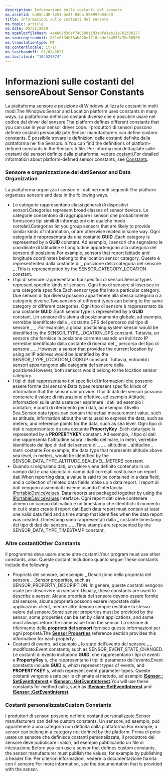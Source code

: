 ```yaml
---
description: Informazioni sulle costanti del sensore
ms.assetid: ba85ccd8-5251-4e47-84da-80899fe84c39
title: Informazioni sulle costanti del sensore
ms.topic: article
ms.date: 05/31/2018
ms.openlocfilehash: 4ea862d38af74058d11d3a6fa1eb11a702b3b277
ms.sourcegitcommit: 831e8f3db78ab820e1710cede244553c70e50500
ms.translationtype: MT
ms.contentlocale: it-IT
ms.lasthandoff: 01/08/2021
ms.locfileid: "104529874"
---
```

# <a name="about-sensor-constants"></a><span data-ttu-id="5a6b2-103">Informazioni sulle costanti del sensore</span><span class="sxs-lookup"><span data-stu-id="5a6b2-103">About Sensor Constants</span></span>

<span data-ttu-id="5a6b2-104">La piattaforma sensore e posizione di Windows utilizza le costanti in molti modi.</span><span class="sxs-lookup"><span data-stu-id="5a6b2-104">The Windows Sensor and Location platform uses constants in many ways.</span></span> <span data-ttu-id="5a6b2-105">La piattaforma definisce costanti diverse che è possibile usare nel codice del driver del sensore.</span><span class="sxs-lookup"><span data-stu-id="5a6b2-105">The platform defines different constants that you can use in your sensor driver code.</span></span> <span data-ttu-id="5a6b2-106">I produttori di sensori possono definire costanti personalizzate.</span><span class="sxs-lookup"><span data-stu-id="5a6b2-106">Sensor manufacturers can define custom constants.</span></span> <span data-ttu-id="5a6b2-107">È possibile trovare le definizioni delle costanti definite dalla piattaforma nel file Sensors. h.</span><span class="sxs-lookup"><span data-stu-id="5a6b2-107">You can find the definitions of platform-defined constants in the Sensors.h file.</span></span> <span data-ttu-id="5a6b2-108">Per informazioni dettagliate sulle costanti dei sensori definite dalla piattaforma, vedere [costanti](constants.md).</span><span class="sxs-lookup"><span data-stu-id="5a6b2-108">For detailed information about platform-defined sensor constants, see [Constants](constants.md).</span></span>

### <a name="sensor-and-data-organization"></a><span data-ttu-id="5a6b2-109">Sensore e organizzazione dei dati</span><span class="sxs-lookup"><span data-stu-id="5a6b2-109">Sensor and Data Organization</span></span>

<span data-ttu-id="5a6b2-110">La piattaforma organizza i sensori e i dati nei modi seguenti.</span><span class="sxs-lookup"><span data-stu-id="5a6b2-110">The platform organizes sensors and data in the following ways.</span></span>

-   <span data-ttu-id="5a6b2-111">Le categorie rappresentano classi generali di dispositivi sensori.</span><span class="sxs-lookup"><span data-stu-id="5a6b2-111">Categories represent broad classes of sensor devices.</span></span> <span data-ttu-id="5a6b2-112">Le categorie consentono di raggruppare i sensori che probabilmente forniscono tipi simili di informazioni o in qualche modo correlati.</span><span class="sxs-lookup"><span data-stu-id="5a6b2-112">Categories let you group sensors that are likely to provide similar kinds of information, or are otherwise related in some way.</span></span> <span data-ttu-id="5a6b2-113">Ogni categoria è rappresentata da una costante **GUID** .</span><span class="sxs-lookup"><span data-stu-id="5a6b2-113">Each category is represented by a **GUID** constant.</span></span> <span data-ttu-id="5a6b2-114">Ad esempio, i sensori che segnalano le coordinate di latitudine e Longitudine appartengono alla categoria del sensore di posizione.</span><span class="sxs-lookup"><span data-stu-id="5a6b2-114">For example, sensors that report latitude and longitude coordinates belong to the location sensor category.</span></span> <span data-ttu-id="5a6b2-115">Questo è representented dalla costante di \_ posizione della categoria del sensore \_ .</span><span class="sxs-lookup"><span data-stu-id="5a6b2-115">This is representented by the SENSOR\_CATEGORY\_LOCATION constant.</span></span>
-   <span data-ttu-id="5a6b2-116">I tipi di sensore rappresentano tipi specifici di sensori.</span><span class="sxs-lookup"><span data-stu-id="5a6b2-116">Sensor types represent specific kinds of sensors.</span></span> <span data-ttu-id="5a6b2-117">Ogni tipo di sensore si inserisce in una categoria specifica.</span><span class="sxs-lookup"><span data-stu-id="5a6b2-117">Each sensor type fits into a particular category.</span></span> <span data-ttu-id="5a6b2-118">Due sensori di tipi diversi possono appartenere alla stessa categoria o a categorie diverse.</span><span class="sxs-lookup"><span data-stu-id="5a6b2-118">Two sensors of different types can belong to the same category or different categories.</span></span> <span data-ttu-id="5a6b2-119">Ogni tipo di sensore è rappresentato da una costante **GUID** .</span><span class="sxs-lookup"><span data-stu-id="5a6b2-119">Each sensor type is represented by a **GUID** constant.</span></span> <span data-ttu-id="5a6b2-120">Un sensore di sistema di posizionamento globale, ad esempio, verrebbe identificato dalla \_ costante GPS del percorso del tipo di sensore \_ \_ .</span><span class="sxs-lookup"><span data-stu-id="5a6b2-120">For example, a global positioning system sensor would be identified by the SENSOR\_TYPE\_LOCATION\_GPS constant.</span></span> <span data-ttu-id="5a6b2-121">Tuttavia, un sensore che fornisce la posizione corrente usando un indirizzo IP verrebbe identificato dalla costante di ricerca del \_ percorso del tipo di sensore \_ \_ .</span><span class="sxs-lookup"><span data-stu-id="5a6b2-121">However, a sensor that provides the current location by using an IP address would be identified by the SENSOR\_TYPE\_LOCATION\_LOOKUP constant.</span></span> <span data-ttu-id="5a6b2-122">Tuttavia, entrambi i sensori appartengono alla categoria del sensore della posizione.</span><span class="sxs-lookup"><span data-stu-id="5a6b2-122">However, both sensors would belong to the location sensor category.</span></span>
-   <span data-ttu-id="5a6b2-123">I tipi di dati rappresentano tipi specifici di informazioni che possono essere fornite dal sensore.</span><span class="sxs-lookup"><span data-stu-id="5a6b2-123">Data types represent specific kinds of information that the sensor can provide.</span></span> <span data-ttu-id="5a6b2-124">I tipi di dati dei sensori possono contenere il valore di misurazione effettivo, ad esempio Altitude; informazioni sulle unità usate per esprimere i dati, ad esempio i contatori; e punti di riferimento per i dati, ad esempio il livello Sea.</span><span class="sxs-lookup"><span data-stu-id="5a6b2-124">Sensor data types can contain the actual measurement value, such as altitude; information about the units used to express the data, such as meters; and reference points for the data, such as sea level.</span></span> <span data-ttu-id="5a6b2-125">Ogni tipo di dati è rappresentato da una costante **PropertyKey** .</span><span class="sxs-lookup"><span data-stu-id="5a6b2-125">Each data type is represented by a **PROPERTYKEY** constant.</span></span> <span data-ttu-id="5a6b2-126">Ad esempio, il tipo di dati che rappresenta l'altitudine sopra il livello del mare, in metri, verrebbe identificato dal tipo di dati del sensore di \_ \_ \_ altitudine \_ altitudine \_ metri costante.</span><span class="sxs-lookup"><span data-stu-id="5a6b2-126">For example, the data type that represents altitude above sea level, in meters, would be identified by the SENSOR\_DATA\_TYPE\_ALTITUDE\_SEALEVEL\_METERS constant.</span></span>
-   <span data-ttu-id="5a6b2-127">Quando si segnalano dati, un valore viene definito contenuto in un campo dati e una raccolta di campi dati correlati costituisce un report dati.</span><span class="sxs-lookup"><span data-stu-id="5a6b2-127">When reporting data, a value is said to be contained in a data field, and a collection of related data fields make up a data report.</span></span> <span data-ttu-id="5a6b2-128">I report di dati vengono assemblati insieme usando l'interfaccia [IPortableDeviceValues](/previous-versions//ms740012(v=vs.85)) .</span><span class="sxs-lookup"><span data-stu-id="5a6b2-128">Data reports are packaged together by using the [IPortableDeviceValues](/previous-versions//ms740012(v=vs.85)) interface.</span></span> <span data-ttu-id="5a6b2-129">Ogni report dati deve contenere almeno un campo dati valido e un timestamp che identifichi il momento in cui è stato creato il report dati.</span><span class="sxs-lookup"><span data-stu-id="5a6b2-129">Each data report must contain at least one valid data field and a time stamp that identifies when the data report was created.</span></span> <span data-ttu-id="5a6b2-130">I timestamp sono rappresentati dalla \_ costante timestamp del tipo di dati del sensore \_ \_ .</span><span class="sxs-lookup"><span data-stu-id="5a6b2-130">Time stamps are represented by the SENSOR\_DATA\_TYPE\_TIMESTAMP constant.</span></span>

### <a name="other-constants"></a><span data-ttu-id="5a6b2-131">Altre costanti</span><span class="sxs-lookup"><span data-stu-id="5a6b2-131">Other Constants</span></span>

<span data-ttu-id="5a6b2-132">Il programma deve usare anche altre costanti.</span><span class="sxs-lookup"><span data-stu-id="5a6b2-132">Your program must use other constants, also.</span></span> <span data-ttu-id="5a6b2-133">Queste costanti includono quanto segue:</span><span class="sxs-lookup"><span data-stu-id="5a6b2-133">These constants include the following:</span></span>

-   <span data-ttu-id="5a6b2-134">Proprietà del sensore, ad esempio \_ Descrizione della proprietà del sensore \_ .</span><span class="sxs-lookup"><span data-stu-id="5a6b2-134">Sensor properties, such as SENSOR\_PROPERTY\_DESCRIPTION.</span></span> <span data-ttu-id="5a6b2-135">In genere, queste costanti vengono usate per descrivere un sensore.</span><span class="sxs-lookup"><span data-stu-id="5a6b2-135">Usually, these constants are used to describe a sensor.</span></span> <span data-ttu-id="5a6b2-136">Alcune proprietà del sensore devono essere fornite dal sensore, alcune proprietà possono essere impostate dalle applicazioni client, mentre altre devono sempre restituire lo stesso valore dal sensore.</span><span class="sxs-lookup"><span data-stu-id="5a6b2-136">Some sensor properties must be provided by the sensor, some properties can be set by client applications, and some must always return the same value from the sensor.</span></span> <span data-ttu-id="5a6b2-137">La sezione di riferimento delle [**proprietà dei sensori**](sensor-properties.md) fornisce queste informazioni per ogni proprietà.</span><span class="sxs-lookup"><span data-stu-id="5a6b2-137">The [**Sensor Properties**](sensor-properties.md) reference section provides this information for each property.</span></span>
-   <span data-ttu-id="5a6b2-138">Costanti di evento, ad esempio \_ lo stato dell'evento del sensore \_ \_ modificato.</span><span class="sxs-lookup"><span data-stu-id="5a6b2-138">Event constants, such as SENSOR\_EVENT\_STATE\_CHANGED.</span></span> <span data-ttu-id="5a6b2-139">Le costanti di evento includono **GUID**, che rappresentano i tipi di eventi e **PropertyKey** s, che rappresentano i tipi di parametro dell'evento.</span><span class="sxs-lookup"><span data-stu-id="5a6b2-139">Event constants include **GUID** s, which represent types of events, and **PROPERTYKEY** s, which represent event parameter types.</span></span> <span data-ttu-id="5a6b2-140">Queste costanti vengono usate per le chiamate al metodo, ad esempio [**ISensor:: SetEventInterest**](/windows/win32/api/sensorsapi/nf-sensorsapi-isensor-seteventinterest) e [**ISensor:: GetEventInterest**](/windows/win32/api/sensorsapi/nf-sensorsapi-isensor-geteventinterest).</span><span class="sxs-lookup"><span data-stu-id="5a6b2-140">You will use these constants for method calls, such as [**ISensor::SetEventInterest**](/windows/win32/api/sensorsapi/nf-sensorsapi-isensor-seteventinterest) and [**ISensor::GetEventInterest**](/windows/win32/api/sensorsapi/nf-sensorsapi-isensor-geteventinterest).</span></span>

### <a name="custom-constants"></a><span data-ttu-id="5a6b2-141">Costanti personalizzate</span><span class="sxs-lookup"><span data-stu-id="5a6b2-141">Custom Constants</span></span>

<span data-ttu-id="5a6b2-142">I produttori di sensori possono definire costanti personalizzate.</span><span class="sxs-lookup"><span data-stu-id="5a6b2-142">Sensor manufacturers can define custom constants.</span></span> <span data-ttu-id="5a6b2-143">Un sensore, ad esempio, può appartenere a una categoria non definita dalla piattaforma.</span><span class="sxs-lookup"><span data-stu-id="5a6b2-143">For example, a sensor can belong in a category not defined by the platform.</span></span> <span data-ttu-id="5a6b2-144">Prima di poter usare un sensore che definisce costanti personalizzate, il produttore del sensore deve pubblicare i valori, ad esempio pubblicando un file di intestazione.</span><span class="sxs-lookup"><span data-stu-id="5a6b2-144">Before you can use a sensor that defines custom constants, the sensor manufacturer must publish the values, for example by publishing a header file.</span></span> <span data-ttu-id="5a6b2-145">Per ulteriori informazioni, vedere la documentazione fornita con il sensore.</span><span class="sxs-lookup"><span data-stu-id="5a6b2-145">For more information, see the documentation that is provided with the sensor.</span></span>

 

 
